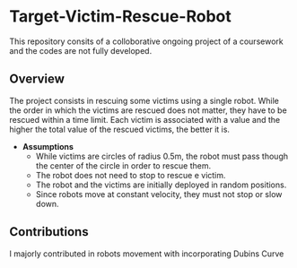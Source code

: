 # Target-Victim-Rescue-Robot
This repository consits of a colloborative ongoing project of a coursework and the codes are not fully developed.

## Overview
The project consists in rescuing some victims using a single robot. While the order in which the victims are rescued does not matter, they have to be rescued within a time limit. Each victim is associated with a value and the higher the total value of the rescued victims, the better it is.
- **Assumptions**
  - While victims are circles of radius 0.5m, the robot must pass though the center of the circle in order to rescue them.
  - The robot does not need to stop to rescue e victim.
  - The robot and the victims are initially deployed in random positions.
  - Since robots move at constant velocity, they must not stop or slow down.
## Contributions 
I majorly contributed in robots movement with incorporating Dubins Curve
